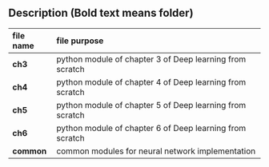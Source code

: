 ## Description (Bold text means folder)
| file name | file purpose |
|:-- |:-- |
| **ch3** | python module of chapter 3 of Deep learning from scratch |
| **ch4** | python module of chapter 4 of Deep learning from scratch |
| **ch5** | python module of chapter 5 of Deep learning from scratch |
| **ch6** | python module of chapter 6 of Deep learning from scratch |
| **common** | common modules for neural network implementation |
